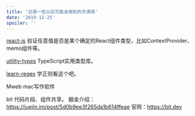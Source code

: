 ```yaml
---
title: '记录一些以后可能会用到的开源库'
date: '2019-12-25'
spoiler: ''
---
```


[react-is](https://www.npmjs.com/package/react-is)
验证任意值是否是某个确定的React组件类型，比如ContextProvider、memo组件等。

[utility-types](https://github.com/piotrwitek/utility-types)
TypeScript实用类型库。

[learn-regex](https://github.com/ziishaned/learn-regex)
学正则看这个吧。

Mweb
mac写作软件

bit
代码片段、组件共享。
掘金介绍：https://juejin.im/post/5d0b9ee3f265da1b614ffeae
官网：https://bit.dev